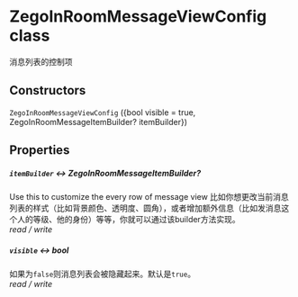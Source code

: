 

# ZegoInRoomMessageViewConfig class

<p>消息列表的控制项</p>

## Constructors

`ZegoInRoomMessageViewConfig` ({bool visible = true, ZegoInRoomMessageItemBuilder? itemBuilder})

## Properties


##### `itemBuilder` &#8596; ZegoInRoomMessageItemBuilder?

Use this to customize the every row of message view
比如你想更改当前消息列表的样式（比如背景颜色、透明度、圆角），或者增加额外信息（比如发消息这个人的等级、他的身份）等等，你就可以通过该builder方法实现。  
_<span class="feature">read / write</span>_


##### `visible` &#8596; bool

如果为<code>false</code>则消息列表会被隐藏起来。默认是<code>true</code>。  
_<span class="feature">read / write</span>_
